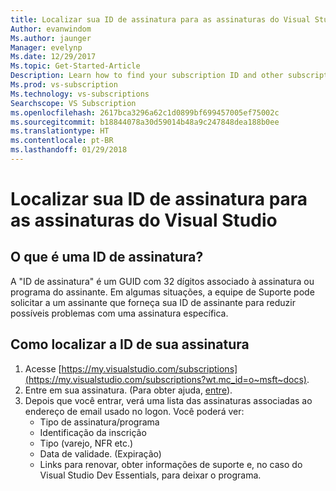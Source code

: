 ```yaml
---
title: Localizar sua ID de assinatura para as assinaturas do Visual Studio | Microsoft Docs
Author: evanwindom
Ms.author: jaunger
Manager: evelynp
Ms.date: 12/29/2017
Ms.topic: Get-Started-Article
Description: Learn how to find your subscription ID and other subscription information
Ms.prod: vs-subscription
Ms.technology: vs-subscriptions
Searchscope: VS Subscription
ms.openlocfilehash: 2617bca3296a62c1d0899bf699457005ef75002c
ms.sourcegitcommit: b18844078a30d59014b48a9c247848dea188b0ee
ms.translationtype: HT
ms.contentlocale: pt-BR
ms.lasthandoff: 01/29/2018
---
```

# <a name="locating-your-subscription-id-for-visual-studio-subscriptions"></a>Localizar sua ID de assinatura para as assinaturas do Visual Studio

## <a name="what-is-a-subscription-id"></a>O que é uma ID de assinatura?
A "ID de assinatura" é um GUID com 32 dígitos associado à assinatura ou programa do assinante.  Em algumas situações, a equipe de Suporte pode solicitar a um assinante que forneça sua ID de assinante para reduzir possíveis problemas com uma assinatura específica. 

## <a name="how-to-find-your-subscription-id"></a>Como localizar a ID de sua assinatura
1. Acesse [https://my.visualstudio.com/subscriptions](https://my.visualstudio.com/subscriptions?wt.mc_id=o~msft~docs).
2. Entre em sua assinatura.  (Para obter ajuda, [entre](/visualstudio/subscriptions/signing-in)).
3. Depois que você entrar, verá uma lista das assinaturas associadas ao endereço de email usado no logon.  Você poderá ver:
    - Tipo de assinatura/programa
    - Identificação da inscrição 
    - Tipo (varejo, NFR etc.)
    - Data de validade.  (Expiração)
    - Links para renovar, obter informações de suporte e, no caso do Visual Studio Dev Essentials, para deixar o programa.  
